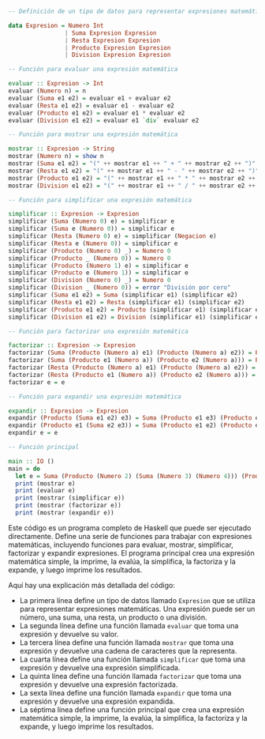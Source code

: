 ```haskell
-- Definición de un tipo de datos para representar expresiones matemáticas

data Expresion = Numero Int
                | Suma Expresion Expresion
                | Resta Expresion Expresion
                | Producto Expresion Expresion
                | Division Expresion Expresion

-- Función para evaluar una expresión matemática

evaluar :: Expresion -> Int
evaluar (Numero n) = n
evaluar (Suma e1 e2) = evaluar e1 + evaluar e2
evaluar (Resta e1 e2) = evaluar e1 - evaluar e2
evaluar (Producto e1 e2) = evaluar e1 * evaluar e2
evaluar (Division e1 e2) = evaluar e1 `div` evaluar e2

-- Función para mostrar una expresión matemática

mostrar :: Expresion -> String
mostrar (Numero n) = show n
mostrar (Suma e1 e2) = "(" ++ mostrar e1 ++ " + " ++ mostrar e2 ++ ")"
mostrar (Resta e1 e2) = "(" ++ mostrar e1 ++ " - " ++ mostrar e2 ++ ")"
mostrar (Producto e1 e2) = "(" ++ mostrar e1 ++ " * " ++ mostrar e2 ++ ")"
mostrar (Division e1 e2) = "(" ++ mostrar e1 ++ " / " ++ mostrar e2 ++ ")"

-- Función para simplificar una expresión matemática

simplificar :: Expresion -> Expresion
simplificar (Suma (Numero 0) e) = simplificar e
simplificar (Suma e (Numero 0)) = simplificar e
simplificar (Resta (Numero 0) e) = simplificar (Negacion e)
simplificar (Resta e (Numero 0)) = simplificar e
simplificar (Producto (Numero 0) _) = Numero 0
simplificar (Producto _ (Numero 0)) = Numero 0
simplificar (Producto (Numero 1) e) = simplificar e
simplificar (Producto e (Numero 1)) = simplificar e
simplificar (Division (Numero 0) _) = Numero 0
simplificar (Division _ (Numero 0)) = error "División por cero"
simplificar (Suma e1 e2) = Suma (simplificar e1) (simplificar e2)
simplificar (Resta e1 e2) = Resta (simplificar e1) (simplificar e2)
simplificar (Producto e1 e2) = Producto (simplificar e1) (simplificar e2)
simplificar (Division e1 e2) = Division (simplificar e1) (simplificar e2)

-- Función para factorizar una expresión matemática

factorizar :: Expresion -> Expresion
factorizar (Suma (Producto (Numero a) e1) (Producto (Numero a) e2)) = Producto (Numero a) (Suma e1 e2)
factorizar (Suma (Producto e1 (Numero a)) (Producto e2 (Numero a))) = Producto (Numero a) (Suma e1 e2)
factorizar (Resta (Producto (Numero a) e1) (Producto (Numero a) e2)) = Producto (Numero a) (Resta e1 e2)
factorizar (Resta (Producto e1 (Numero a)) (Producto e2 (Numero a))) = Producto (Numero a) (Resta e1 e2)
factorizar e = e

-- Función para expandir una expresión matemática

expandir :: Expresion -> Expresion
expandir (Producto (Suma e1 e2) e3) = Suma (Producto e1 e3) (Producto e2 e3)
expandir (Producto e1 (Suma e2 e3)) = Suma (Producto e1 e2) (Producto e1 e3)
expandir e = e

-- Función principal

main :: IO ()
main = do
  let e = Suma (Producto (Numero 2) (Suma (Numero 3) (Numero 4))) (Producto (Numero 5) (Resta (Numero 6) (Numero 7)))
  print (mostrar e)
  print (evaluar e)
  print (mostrar (simplificar e))
  print (mostrar (factorizar e))
  print (mostrar (expandir e))
```

Este código es un programa completo de Haskell que puede ser ejecutado directamente. Define una serie de funciones para trabajar con expresiones matemáticas, incluyendo funciones para evaluar, mostrar, simplificar, factorizar y expandir expresiones. El programa principal crea una expresión matemática simple, la imprime, la evalúa, la simplifica, la factoriza y la expande, y luego imprime los resultados.

Aquí hay una explicación más detallada del código:

* La primera línea define un tipo de datos llamado `Expresion` que se utiliza para representar expresiones matemáticas. Una expresión puede ser un número, una suma, una resta, un producto o una división.
* La segunda línea define una función llamada `evaluar` que toma una expresión y devuelve su valor.
* La tercera línea define una función llamada `mostrar` que toma una expresión y devuelve una cadena de caracteres que la representa.
* La cuarta línea define una función llamada `simplificar` que toma una expresión y devuelve una expresión simplificada.
* La quinta línea define una función llamada `factorizar` que toma una expresión y devuelve una expresión factorizada.
* La sexta línea define una función llamada `expandir` que toma una expresión y devuelve una expresión expandida.
* La séptima línea define una función principal que crea una expresión matemática simple, la imprime, la evalúa, la simplifica, la factoriza y la expande, y luego imprime los resultados.
